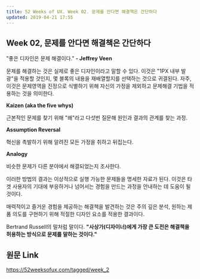 ```yaml
---
title: 52 Weeks of UX. Week 02. 문제를 안다면 해결책은 간단하다
updated: 2019-04-21 17:55
---
```


## Week 02, 문제를 안다면 해결책은 간단하다

<div class="divider"></div>

"좋은 디자인은 문제 해결이다." **- Jeffrey Veen**

문제를 해결하는 것은 실제로 좋은 디자인이라고 말할 수 있다. 이것은 "1PX 내부 발광"을 적용할 것인지, 몇 블록의 내용을 재배열할지를 선택하는 것으로 귀결된다. 자주, 이것은 문제영역을 진정으로 식별하기 위해 자신의 가정을 제외하고 문제해결 기법을 적용하는 것을 의미한다.

**Kaizen (aka the five whys)**

근본적인 문제를 찾기 위해 "왜"라고 다섯번 질문해 원인과 결과의 관계를 찾는 과정.

**Assumption Reversal**

혁신을 촉발하기 위해 알려진 모든 가정을 취하고 뒤집는다.

**Analogy**

비슷한 문제가 다른 분야에서 해결되었는지 조사한다.


이러한 방법의 결과는 이상적으로 실행 가능한 문제들을 명세한 자료가 된다. 이것은 타겟 사용자의 기대에 부응하거나 넘어서는 경험을 만드는 과정을 안내하는 데 도움이 될 것이다.

매력적이고 즐거운 경험을 제공하는 해결책을 발견하는 것은 주의 깊은 분석, 원하는 제품 의도를 구현하기 위해 적절한 디자인 요소를 적용한 결과이다.

Bertrand Russell의 말처럼 말이다. 
**"사상가(디자이너)에게 가장 큰 도전은 해결책을 허용하는 방식으로 문제를 말하는 것이다."**

<div class="divider"></div>

## 원문 Link

<div class="divider"></div>

<https://52weeksofux.com/tagged/week_2>
